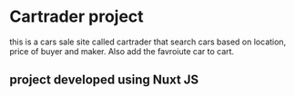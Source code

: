 # Cartrader project
 
 this is a cars sale site called cartrader that search cars based on location, price of buyer and maker. Also add the favroiute car to cart.

 ## project  developed using Nuxt JS 